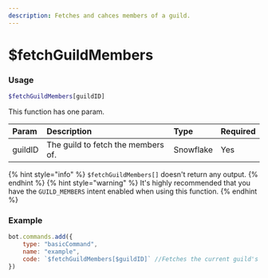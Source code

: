 ```yaml
---
description: Fetches and cahces members of a guild.
---
```


# $fetchGuildMembers
### Usage
```php
$fetchGuildMembers[guildID]
```
This function has one param.

| Param | Description | Type | Required |
| :--- | :--- | :--- | :--- |
| guildID | The guild to fetch the members of. | Snowflake | Yes

{% hint style="info" %} `$fetchGuildMembers[]` doesn't return any output. {% endhint %}
{% hint style="warning" %} It's highly recommended that you have the `GUILD_MEMBERS` intent enabled when using this function. {% endhint %}

### Example
```javascript
bot.commands.add({
    type: "basicCommand",
    name: "example",
    code: `$fetchGuildMembers[$guildID]` //Fetches the current guild's members
})
```

